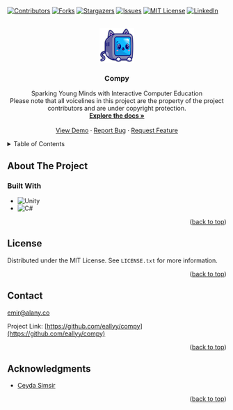 <a name="readme-top"></a>
<!-- PROJECT SHIELDS -->
[![Contributors][contributors-shield]][contributors-url]
[![Forks][forks-shield]][forks-url]
[![Stargazers][stars-shield]][stars-url]
[![Issues][issues-shield]][issues-url]
[![MIT License][license-shield]][license-url]
[![LinkedIn][linkedin-shield]][linkedin-url]



<!-- PROJECT LOGO -->
<br />
<div align="center">
  <a href="https://github.com/eallyy/compy">
    <img src="Assets/Images/seffaf.png" alt="Logo" width="80" height="80">
  </a>

<h3 align="center">Compy</h3>

  <p align="center">
    Sparking Young Minds with Interactive Computer Education
    <br />
    Please note that all voicelines in this project are the property of the project contributors and are under copyright protection.
    <br />
    <a href="https://github.com/eallyy/compy"><strong>Explore the docs »</strong></a>
    <br />
    <br />
    <a href="https://github.com/eallyy/compy">View Demo</a>
    ·
    <a href="https://github.com/eallyy/compy/issues">Report Bug</a>
    ·
    <a href="https://github.com/eallyy/compy/issues">Request Feature</a>
  </p>
</div>



<!-- TABLE OF CONTENTS -->
<details>
  <summary>Table of Contents</summary>
  <ol>
    <li>
      <a href="#about-the-project">About The Project</a>
      <ul>
        <li><a href="#built-with">Built With</a></li>
      </ul>
    </li>
    <!--
    <li>
      <a href="#getting-started">Getting Started</a>
      <ul>
        <li><a href="#prerequisites">Prerequisites</a></li>
        <li><a href="#installation">Installation</a></li>
      </ul>
    </li>
    <li><a href="#usage">Usage</a></li>
    <li><a href="#roadmap">Roadmap</a></li>
    <li><a href="#contributing">Contributing</a></li>
    -->
    <li><a href="#license">License</a></li>
    <li><a href="#contact">Contact</a></li>
    <!--<li><a href="#acknowledgments">Acknowledgments</a></li>
    -->
  </ol>
</details>



<!-- ABOUT THE PROJECT -->
## About The Project

### Built With

* ![Unity](https://img.shields.io/badge/unity-%23000000.svg?style=for-the-badge&logo=unity&logoColor=white)
* ![C#](https://img.shields.io/badge/c%23-%23239120.svg?style=for-the-badge&logo=csharp&logoColor=white)

<p align="right">(<a href="#readme-top">back to top</a>)</p>



<!-- GETTING STARTED 
## Getting Started

This is an example of how you may give instructions on setting up your project locally.
To get a local copy up and running follow these simple example steps.

### Prerequisites

This is an example of how to list things you need to use the software and how to install them.
* npm
  ```sh
  npm install npm@latest -g
  ```

### Installation

1. Get a free API Key at [https://example.com](https://example.com)
2. Clone the repo
   ```sh
   git clone https://github.com/eallyy/compy.git
   ```
3. Install NPM packages
   ```sh
   npm install
   ```
4. Enter your API in `config.js`
   ```js
   const API_KEY = 'ENTER YOUR API';
   ```

<p align="right">(<a href="#readme-top">back to top</a>)</p>

-->

<!-- USAGE EXAMPLES 
## Usage

Use this space to show useful examples of how a project can be used. Additional screenshots, code examples and demos work well in this space. You may also link to more resources.

_For more examples, please refer to the [Documentation](https://example.com)_

<p align="right">(<a href="#readme-top">back to top</a>)</p>

-->

<!-- ROADMAP 
## Roadmap

- [ ] Feature 1
- [ ] Feature 2
- [ ] Feature 3
    - [ ] Nested Feature

See the [open issues](https://github.com/eallyy/compy/issues) for a full list of proposed features (and known issues).

<p align="right">(<a href="#readme-top">back to top</a>)</p>

-->

<!-- CONTRIBUTING 
## Contributing

Contributions are what make the open source community such an amazing place to learn, inspire, and create. Any contributions you make are **greatly appreciated**.

If you have a suggestion that would make this better, please fork the repo and create a pull request. You can also simply open an issue with the tag "enhancement".
Don't forget to give the project a star! Thanks again!

1. Fork the Project
2. Create your Feature Branch (`git checkout -b feature/AmazingFeature`)
3. Commit your Changes (`git commit -m 'Add some AmazingFeature'`)
4. Push to the Branch (`git push origin feature/AmazingFeature`)
5. Open a Pull Request

<p align="right">(<a href="#readme-top">back to top</a>)</p>

-->

<!-- LICENSE -->
## License

Distributed under the MIT License. See `LICENSE.txt` for more information.

<p align="right">(<a href="#readme-top">back to top</a>)</p>



<!-- CONTACT -->
## Contact

emir@alany.co

Project Link: [https://github.com/eallyy/compy](https://github.com/eallyy/compy)

<p align="right">(<a href="#readme-top">back to top</a>)</p>



<!-- ACKNOWLEDGMENTS -->
## Acknowledgments

* [Ceyda Simsir](https://www.linkedin.com/in/ceyda-%C5%9Fim%C5%9Fir-395552252/)

<p align="right">(<a href="#readme-top">back to top</a>)</p>

<!-- MARKDOWN LINKS & IMAGES -->
<!-- https://www.markdownguide.org/basic-syntax/#reference-style-links -->
[contributors-shield]: https://img.shields.io/github/contributors/eallyy/compy.svg?style=for-the-badge
[contributors-url]: https://github.com/eallyy/compy/graphs/contributors
[forks-shield]: https://img.shields.io/github/forks/eallyy/compy.svg?style=for-the-badge
[forks-url]: https://github.com/eallyy/compy/network/members
[stars-shield]: https://img.shields.io/github/stars/eallyy/compy.svg?style=for-the-badge
[stars-url]: https://github.com/eallyy/compy/stargazers
[issues-shield]: https://img.shields.io/github/issues/eallyy/compy.svg?style=for-the-badge
[issues-url]: https://github.com/eallyy/compy/issues
[license-shield]: https://img.shields.io/github/license/eallyy/compy.svg?style=for-the-badge
[license-url]: https://github.com/eallyy/compy/blob/master/LICENSE.txt
[linkedin-shield]: https://img.shields.io/badge/-LinkedIn-black.svg?style=for-the-badge&logo=linkedin&colorB=555
[linkedin-url]: https://linkedin.com/in/emir-alanyalioglu
